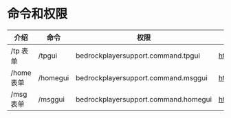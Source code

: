 # 命令和权限

介绍 | 命令 | 权限 | 图片
----- | ----- | ----- | ---
/tp 表单 | /tpgui | bedrockplayersupport.command.tpgui | https://img.fastmirror.net/s/2023/12/09/65747a646f0ed.jpg
/home 表单 | /homegui | bedrockplayersupport.command.msggui | https://img.fastmirror.net/s/2023/12/09/65747a6167d09.jpg
/msg 表单 | /msggui | bedrockplayersupport.command.homegui | https://img.fastmirror.net/s/2023/12/09/65747a6836255.jpg
